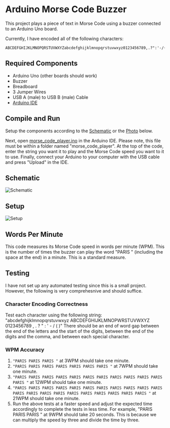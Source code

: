 # Arduino Morse Code Buzzer
This project plays a piece of text in Morse Code using a buzzer connected to an Arduino Uno board.

Currently, I have encoded all of the following characters:

	ABCDEFGHIJKLMNOPQRSTUVWXYZabcdefghijklmnopqrstuvwxyz0123456789,.?":'-/()

## Required Components
- Arduino Uno (other boards should work)
- Buzzer
- Breadboard
- 3 Jumper Wires
- USB A (male) to USB B (male) Cable
- [Arduino IDE](https://www.arduino.cc/en/software)

## Compile and Run
Setup the components according to the [Schematic](#schematic) or the [Photo](#setup) below.

Next, open [morse_code_player.ino](morse_code_player/morse_code_player.ino) in the Arduino IDE. Please note, this file must be within a folder named "morse_code_player". At the top of the code, enter the string you want it to play and the Morse Code speed you want to it to use. Finally, connect your Arduino to your computer with the USB cable and press "Upload" in the IDE.

## Schematic
![Schematic](https://github.com/Daniel-Ian-Robinson/Arduino-Buzzer-Morse-Code/blob/main/Schematic.png)

## Setup
![Setup](https://github.com/Daniel-Ian-Robinson/Arduino-Buzzer-Morse-Code/blob/main/Setup.jpg)

## Words Per Minute
This code measures its Morse Code speed in words per minute (WPM). This is the number of times the buzzer can play the word "PARIS " (including the space at the end) in a minute. This is a standard measure.

## Testing
I have not set up any automated testing since this is a small project. However, the following is very comprehesnive and should suffice.

### Character Encoding Correctness
Test each character using the following string:
	"abcdefghijklmnopqrstuvwxyz ABCDEFGHIJKLMNOPWRSTUVWXYZ 0123456789 , . ? \" : ' - / ( )"
There should be an end of word gap between the end of the letters and the start of the digits, between the end of the digits and the comma, and between each special character.

### WPM Accuracy
1. `"PARIS PARIS PARIS "` at 3WPM should take one minute.
2. `"PARIS PARIS PARIS PARIS PARIS PARIS PARIS "` at 7WPM should take one minute.
3. `"PARIS PARIS PARIS PARIS PARIS PARIS PARIS PARIS PARIS PARIS PARIS PARIS "` at 12WPM should take one minute.
4. `"PARIS PARIS PARIS PARIS PARIS PARIS PARIS PARIS PARIS PARIS PARIS PARIS PARIS PARIS PARIS PARIS PARIS PARIS PARIS PARIS PARIS "` at 21WPM should take one minute.
5. Run the above tests at a faster speed and adjust the expected time accordingly to complete the tests in less time. For example, "PARIS PARIS PARIS " at 9WPM should take 20 seconds. This is because we can multiply the speed by three and divide the time by three.
